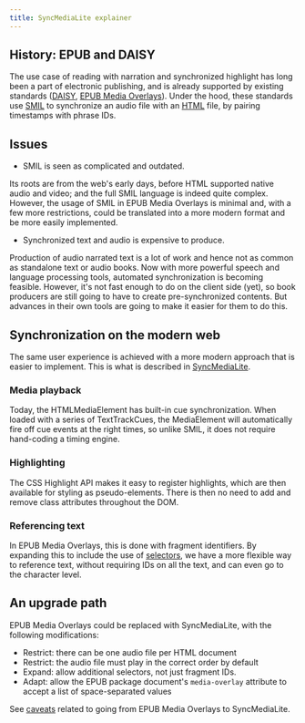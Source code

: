 ```yaml
---
title: SyncMediaLite explainer
---
```

## History: EPUB and DAISY

The use case of reading with narration and synchronized highlight has long been a part of electronic publishing, and is already supported by existing standards ([DAISY](https://daisy.org/activities/standards/daisy/), [EPUB Media Overlays](https://www.w3.org/publishing/epub32/epub-mediaoverlays.html)). Under the hood, these standards use [SMIL](https://www.w3.org/TR/SMIL3/) to synchronize an audio file with an [HTML](https://html.spec.whatwg.org/multipage/) file, by pairing timestamps with phrase IDs.

## Issues 

* SMIL is seen as complicated and outdated.

Its roots are from the web's early days, before HTML supported native audio and video; and the full SMIL language is indeed quite complex. However, the usage of SMIL in EPUB Media Overlays is minimal and, with a few more restrictions, could be translated into a more modern format and be more easily implemented.

* Synchronized text and audio is expensive to produce.

Production of audio narrated text is a lot of work and hence not as common as standalone text or audio books. Now with more powerful speech and language processing tools, automated synchronization is becoming feasible. However, it's not fast enough to do on the client side (yet), so book producers are still going to have to create pre-synchronized contents. But advances in their own tools are going to make it easier for them to do this.

## Synchronization on the modern web

The same user experience is achieved with a more modern approach that is easier to implement. This is what is described in [SyncMediaLite](sync-media-lite).

### Media playback

Today, the HTMLMediaElement has built-in cue synchronization. When loaded with a series of TextTrackCues, the MediaElement will automatically fire off cue events at the right times, so unlike SMIL, it does not require hand-coding a timing engine.

### Highlighting 

The CSS Highlight API makes it easy to register highlights, which are then available for styling as pseudo-elements. There is then no need to add and remove class attributes throughout the DOM.


### Referencing text

In EPUB Media Overlays, this is done with fragment identifiers. By expanding this to include the use of [selectors](https://www.w3.org/TR/selectors-states/#selectors), we have a more flexible way to reference text, without requiring IDs on all the text, and can even go to the character level. 


## An upgrade path

EPUB Media Overlays could be replaced with SyncMediaLite, with the following modifications:

* Restrict: there can be one audio file per HTML document
* Restrict: the audio file must play in the correct order by default
* Expand: allow additional selectors, not just fragment IDs.
* Adapt: allow the EPUB package document's `media-overlay` attribute to accept a list of space-separated values

See [caveats](caveats) related to going from EPUB Media Overlays to SyncMediaLite.